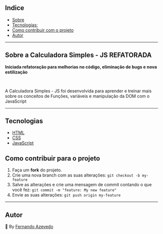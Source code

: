 ## Indice


* [Sobre](#sobre)
* [Tecnologias:](#tecnologias)
* [Como contribuir com o projeto](#comocontribuir)
* [Autor](#autor)

<hr>

## Sobre a Calculadora Simples - JS REFATORADA <a name="sobre"></a>

<p align="left"><strong>Iniciada refatoração para melhorias no código, eliminação de bugs e nova estilização</strong></p>
<br>
<p align="left">A Calculadora Simples - JS foi desenvolvida para aprender e treinar mais sobre os conceitos de Funções, variáveis e manipulação da DOM com o JavaScript</p>


<!-- <img src="/assets/img/calculadora.png"> -->

<hr>

## Tecnologias<a name="tecnologias"></a>
- <a href="https://www.w3schools.com/html/">HTML</a>
- <a href="https://www.w3schools.com/css/default.asp">CSS</a>
- <a href="https://www.w3schools.com/js/default.asp">JavaScript</a>

## Como contribuir para o projeto<a name="comocontribuir"></a>

1. Faça um **fork** do projeto.
2. Crie uma nova branch com as suas alterações: `git checkout -b my-feature`
3. Salve as alterações e crie uma mensagem de commit contando o que você fez: `git commit -m "feature: My new feature"`
4. Envie as suas alterações: `git push origin my-feature`

<hr>

## Autor<a name="autor"></a>

:triangular_flag_on_post: By [Fernando Azevedo](https://github.com/FernandoAz09)

<!-- https://youtu.be/93wPYo1pjic?t=1007 -->
